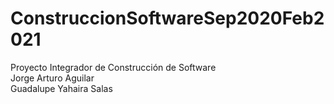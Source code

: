# ConstruccionSoftwareSep2020Feb2021
Proyecto Integrador de Construcción de Software<br>
Jorge Arturo Aguilar<br>
Guadalupe Yahaira Salas
